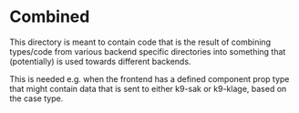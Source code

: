 Combined
========

This directory is meant to contain code that is the result of combining types/code from various backend specific directories
into something that (potentially) is used towards different backends.

This is needed e.g. when the frontend has a defined component prop type that might contain data that is sent to either k9-sak or k9-klage,
based on the case type.
